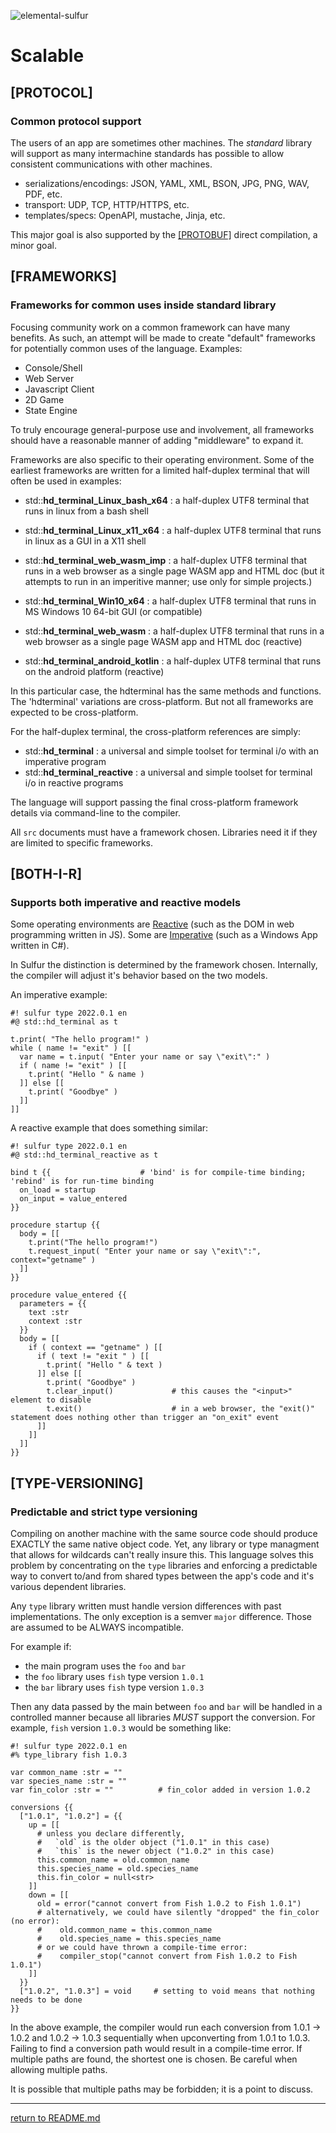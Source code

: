 ![elemental-sulfur](https://upload.wikimedia.org/wikipedia/commons/thumb/8/88/Sulfur_-_El_Desierto_mine%2C_San_Pablo_de_Napa%2C_Daniel_Campos_Province%2C_Potos%C3%AD%2C_Bolivia.jpg/220px-Sulfur_-_El_Desierto_mine%2C_San_Pablo_de_Napa%2C_Daniel_Campos_Province%2C_Potos%C3%AD%2C_Bolivia.jpg "Elemental Sulfer as seen on Wikipedia. Credit: Iifar")

# Scalable

## [PROTOCOL]
### Common protocol support

The users of an app are sometimes other machines. The *standard* library will support as many intermachine standards has possible to allow consistent communications with other machines.

* serializations/encodings: JSON, YAML, XML, BSON, JPG, PNG, WAV, PDF, etc.
* transport: UDP, TCP, HTTP/HTTPS, etc.
* templates/specs: OpenAPI, mustache, Jinja, etc.

This major goal is also supported by the [[PROTOBUF]](minor-goals.md#protobuf) direct compilation, a minor goal.

## [FRAMEWORKS]
### Frameworks for common uses inside standard library

Focusing community work on a common framework can have many benefits. As such, an attempt will be made to create "default" frameworks for potentially common uses of the language. Examples:

* Console/Shell
* Web Server
* Javascript Client
* 2D Game
* State Engine

To truly encourage general-purpose use and involvement, all frameworks should have a reasonable manner of adding "middleware" to expand it.

Frameworks are also specific to their operating environment. Some of the earliest frameworks are written for a limited half-duplex terminal that will often be used in examples:

* std::**hd_terminal_Linux_bash_x64** : a half-duplex UTF8 terminal that runs in linux from a bash shell
* std::**hd_terminal_Linux_x11_x64** : a half-duplex UTF8 terminal that runs in linux as a GUI in a X11 shell
* std::**hd_terminal_web_wasm_imp** : a half-duplex UTF8 terminal that runs in a web browser as a single page WASM app and HTML doc (but it attempts to run in an imperitive manner; use only for simple projects.)
* std::**hd_terminal_Win10_x64** : a half-duplex UTF8 terminal that runs in MS Windows 10 64-bit GUI (or compatible)

* std::**hd_terminal_web_wasm** : a half-duplex UTF8 terminal that runs in a web browser as a single page WASM app and HTML doc (reactive)
* std::**hd_terminal_android_kotlin** : a half-duplex UTF8 terminal that runs on the android platform (reactive)

In this particular case, the hdterminal has the same methods and functions. The 'hdterminal' variations are cross-platform. But not all frameworks are expected to be cross-platform.

For the half-duplex terminal, the cross-platform references are simply:

* std::**hd_terminal** : a universal and simple toolset for terminal i/o with an imperative program
* std::**hd_terminal_reactive** : a universal and simple toolset for terminal i/o in reactive programs

The language will support passing the final cross-platform framework details via command-line to the compiler.

All `src` documents must have a framework chosen. Libraries need it if they are limited to specific frameworks.

## [BOTH-I-R]
### Supports both imperative and reactive models

Some operating environments are [Reactive](https://en.wikipedia.org/wiki/Reactive_programming) (such as the DOM in web programming written in JS). Some are [Imperative](https://en.wikipedia.org/wiki/Imperative_programming) (such as a Windows App written in C#).

In Sulfur the distinction is determined by the framework chosen. Internally, the compiler will adjust it's behavior based on the two models.

An imperative example:

```sulfur
#! sulfur type 2022.0.1 en
#@ std::hd_terminal as t

t.print( "The hello program!" )
while ( name != "exit" ) [[
  var name = t.input( "Enter your name or say \"exit\":" )
  if ( name != "exit" ) [[
    t.print( "Hello " & name )
  ]] else [[
    t.print( "Goodbye" )
  ]]
]]
```

A reactive example that does something similar:

```sulfur
#! sulfur type 2022.0.1 en
#@ std::hd_terminal_reactive as t

bind t {{                    # 'bind' is for compile-time binding; 'rebind' is for run-time binding
  on_load = startup
  on_input = value_entered
}}

procedure startup {{
  body = [[
    t.print("The hello program!")
    t.request_input( "Enter your name or say \"exit\":", context="getname" )
  ]]
}}

procedure value_entered {{
  parameters = {{
    text :str
    context :str
  }}
  body = [[
    if ( context == "getname" ) [[
      if ( text != "exit " ) [[
        t.print( "Hello " & text )
      ]] else [[
        t.print( "Goodbye" )
        t.clear_input()             # this causes the "<input>" element to disable
        t.exit()                    # in a web browser, the "exit()" statement does nothing other than trigger an "on_exit" event
      ]]
    ]]
  ]]
}}
```

## [TYPE-VERSIONING]
### Predictable and strict type versioning

Compiling on another machine with the same source code should produce EXACTLY the same native object code. Yet, any library or type managment that allows for wildcards can't really insure this. This language solves this problem by concentrating on the `type` libraries and enforcing a predictable way to convert to/and from shared types between the app's code and it's various dependent libraries.

Any `type` library written must handle version differences with past implementations. The only exception is a semver `major` difference. Those are assumed to be ALWAYS incompatible.

For example if:

* the main program uses the `foo` and `bar`
* the `foo` library uses `fish` type version `1.0.1`
* the `bar` library uses `fish` type version `1.0.3`

Then any data passed by the main between `foo` and `bar` will be handled in a controlled manner because all libraries *MUST* support the conversion. For example, `fish` version `1.0.3` would be something like:

```sulfur
#! sulfur type 2022.0.1 en
#% type_library fish 1.0.3

var common_name :str = ""
var species_name :str = ""
var fin_color :str = ""          # fin_color added in version 1.0.2

conversions {{
  ["1.0.1", "1.0.2"] = {{
    up = [[
      # unless you declare differently,
      #   `old` is the older object ("1.0.1" in this case)
      #   `this` is the newer object ("1.0.2" in this case)
      this.common_name = old.common_name
      this.species_name = old.species_name
      this.fin_color = null<str>
    ]]
    down = [[
      old = error("cannot convert from Fish 1.0.2 to Fish 1.0.1")
      # alternatively, we could have silently "dropped" the fin_color (no error):
      #    old.common_name = this.common_name
      #    old.species_name = this.species_name
      # or we could have thrown a compile-time error:
      #    compiler_stop("cannot convert from Fish 1.0.2 to Fish 1.0.1")
    ]]
  }}
  ["1.0.2", "1.0.3"] = void     # setting to void means that nothing needs to be done
}}
```

In the above example, the compiler would run each conversion from 1.0.1 -> 1.0.2 and 1.0.2 -> 1.0.3 sequentially when upconverting from 1.0.1 to 1.0.3. Failing to find a conversion path would result in a compile-time error. If multiple paths are found, the shortest one is chosen. Be careful when allowing multiple paths.

It is possible that multiple paths may be forbidden; it is a point to discuss.

----

[return to README.md](README.md)
